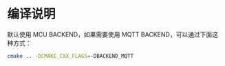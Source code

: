 # 编译说明

默认使用 MCU BACKEND，如果需要使用 MQTT BACKEND，可以通过下面这种方式：

```bash
cmake .. -DCMAKE_CXX_FLAGS=-DBACKEND_MQTT
```
